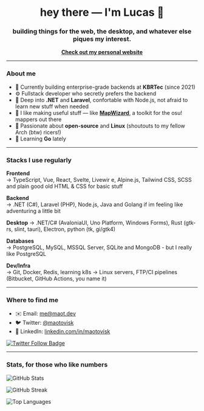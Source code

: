 <h1 align="center">hey there — I'm Lucas 👋</h1>
<h3 align="center">building things for the web, the desktop, and whatever else piques my interest.</h3>

<p align="center">
  <a href="https://maot.dev" target="_blank"><strong>Check out my personal website</strong></a>
</p>

---

### About me

- 💼 Currently building enterprise-grade backends at **KBRTec** (since 2021)
- ⚙️ Fullstack developer who secretly prefers the backend
- 🧠 Deep into **.NET** and **Laravel**, confortable with Node.js, not afraid to learn new stuff when needed
- 🧩 I like making useful stuff — like [**MapWizard**](https://github.com/maotovisk/mapwizard), a toolkit for the osu! mappers out there
- 🐧 Passionate about **open-source** and **Linux** (shoutouts to my fellow Arch (btw) ricers!)
- 🌱 Learning **Go** lately

---

### Stacks I use regularly

**Frontend**  
 → TypeScript, Vue, React, Svelte, Livewir e, Alpine.js, Tailwind CSS, SCSS and plain good old HTML & CSS for basic stuff

**Backend**  
→ .NET (C#), Laravel (PHP), Node.js, Java and Golang if im feeling like adventuring a little bit

**Desktop**
→ .NET/C# (AvaloniaUI, Uno Platform, Windows Forms), Rust (gtk-rs, slint, tauri), Electron, python (tk, gi/gtk4)

**Databases**  
→ PostgreSQL, MySQL, MSSQL Server, SQLite and MongoDB - but I really like PostgreSQL

**Dev/Infra**  
→ Git, Docker, Redis, learning k8s
→ Linux servers, FTP/CI pipelines (Bitbucket, GitHub Actions, you name it)

---

### Where to find me

- ✉️ Email: [me@maot.dev](mailto:me@maot.dev)  
- 🐦 Twitter: [@maotovisk](https://twitter.com/maotovisk)  
- 💼 LinkedIn: [linkedin.com/in/maotovisk](https://www.linkedin.com/in/maotovisk/)

<p align="left">
  <a href="https://twitter.com/maotovisk" target="blank">
    <img src="https://img.shields.io/twitter/follow/maotovisk?logo=twitter&style=for-the-badge" alt="Twitter Follow Badge" />
  </a>
</p>

---

### Stats, for those who like numbers

<p align="left">
  <img src="https://github-readme-stats.vercel.app/api?username=maotovisk&show_icons=true&theme=default" alt="GitHub Stats" />
</p>

<p align="left">
  <img src="https://streak-stats.demolab.com?user=maotovisk&theme=default" alt="GitHub Streak" />
</p>

<p align="left">
  <img src="https://github-readme-stats.vercel.app/api/top-langs/?username=maotovisk&layout=compact&langs_count=8&theme=default" alt="Top Languages" />
</p>
